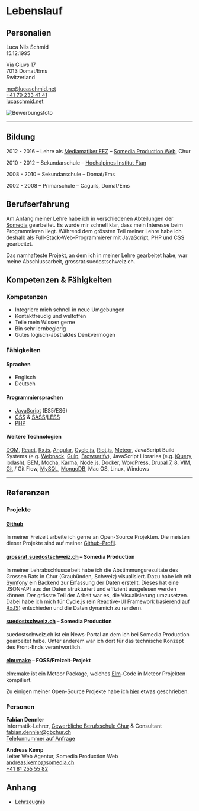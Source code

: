 # Lebenslauf

## Personalien

Luca Nils Schmid<br />
15.12.1995

Via Giuvs 17<br />
7013 Domat/Ems<br />
Switzerland

[me@lucaschmid.net](mailto:me@lucaschmid.net)<br />
[+41 79 233 41 41](tel:+41792334141)<br />
[lucaschmid.net](https://lucaschmid.net)

![Bewerbungsfoto](https://lucaschmid.net/img/resume/small_bright.jpg)

---

## Bildung

2012 - 2016 – Lehre als [Mediamatiker EFZ](http://www.ict-berufsbildung.ch/ict-lehre/mediamatiker-in-efz/ausbildung/) – [Somedia Production Web](http://www.somedia-production.ch/home/), Chur

2010 - 2012 – Sekundarschule – [Hochalpines Institut Ftan](hif.ch)

2008 - 2010 – Sekundarschule – Domat/Ems

2002 - 2008 – Primarschule – Caguils, Domat/Ems



## Berufserfahrung

Am Anfang meiner Lehre habe ich in verschiedenen Abteilungen der [Somedia](http://www.somedia.ch/home/) gearbeitet. Es wurde mir schnell klar, dass mein Interesse beim Programmieren liegt. Während dem grössten Teil meiner Lehre habe ich deshalb als Full-Stack-Web-Programmierer mit JavaScript, PHP und CSS gearbeitet.

Das namhafteste Projekt, an dem ich in meiner Lehre gearbeitet habe, war meine Abschlussarbeit, grossrat.suedostschweiz.ch.

## Kompetenzen & Fähigkeiten

### Kompetenzen

* Integriere mich schnell in neue Umgebungen
* Kontaktfreudig und weltoffen
* Teile mein Wissen gerne
* Bin sehr lernbegierig
* Gutes logisch-abstraktes Denkvermögen

### Fähigkeiten

####  Sprachen

* Englisch
* Deutsch

#### Programmiersprachen

* [JavaScript](http://www.ecma-international.org/ecma-262/6.0/) (ES5/ES6)
* [CSS](https://www.w3.org/Style/CSS/) & [SASS](http://sass-lang.com/)/[LESS](http://lesscss.org/)
* [PHP](http://php.net/)

#### Weitere Technologien

[DOM](https://www.w3.org/DOM/), [React](https://facebook.github.io/react/), [Rx.js](https://github.com/Reactive-Extensions/RxJS/), [Angular](https://angular.io/), [Cycle.js](http://cycle.js.org/), [Riot.js](http://riotjs.com), [Meteor](http://meteor.com), JavaScript Build Systems (e.g. [Webpack](https://webpack.github.io/), [Gulp](http://gulpjs.com/), [Browserify](http://browserify.org/)), JavaScript Libraries (e.g. [jQuery](http://jquery.com/), [lodash](https://lodash.com/)), [BEM](https://bem.info/), [Mocha](https://mochajs.org/), [Karma](https://karma-runner.github.io), [Node.js](http://nodejs.org/), [Docker](http://docker.com/), [WordPress](http://wordpress.org/), [Drupal 7, 8](http://drupal.org/), [VIM](http://www.vim.org/), [Git](https://www.git-scm.com/) / Git Flow, [MySQL](https://www.mysql.com/), [MongoDB](http://www.mongodb.org/), Mac OS, Linux, Windows

----

## Referenzen

### Projekte

#### [Github](https://github.com/Kriegslustig)
In meiner Freizeit arbeite ich gerne an Open-Source Projekten. Die meisten dieser Projekte sind auf meiner [Github-Profil](https://github.com/Kriegslustig).

#### [grossrat.suedostschweiz.ch](http://www.suedostschweiz.ch/politik/2016-04-19/mehr-transparenz-starker-franken-und-wirte-ohne-pruefung#twitter-widget-2) – Somedia Production
In meiner Lehrabschlussarbeit habe ich die Abstimmungsresultate des Grossen Rats in Chur (Graubünden, Schweiz) visualisiert. Dazu habe ich mit [Symfony](https://symfony.com/) ein Backend zur Erfassung der Daten erstellt. Dieses hat eine JSON-API aus der Daten strukturiert und effizient ausgelesen werden können. Der grösste Teil der Arbeit war es, die Visualisierung umzusetzen. Dabei habe ich mich für [Cycle.js](http://cycle.js.org/) (ein Reactive-UI Framework basierend auf [RxJS](https://github.com/Reactive-Extensions/RxJS)) entschieden und die Daten dynamich zu rendern.

#### [suedostschweiz.ch](http://www.suedostschweiz.ch/) – Somedia Production
suedostschweiz.ch ist ein News-Portal an dem ich bei Somedia Production gearbeitet habe. Unter anderem war ich dort für das technische Konzept des Front-Ends verantwortlich.

#### [elm:make](https://github.com/Kriegslustig/meteor-elm-make) – FOSS/Freizeit-Projekt
elm:make ist ein Meteor Package, welches [Elm](http://elm-lang.org/)-Code in Meteor Projekten kompiliert.

Zu einigen meiner Open-Source Projekte habe ich [hier](https://lucaschmid.net/projects) etwas geschrieben.

### Personen

**Fabian Dennler**<br />
Informatik-Lehrer, [Gewerbliche Berufsschule Chur](http://gbchur.ch/) & Consultant<br />
[fabian.dennler@gbchur.ch](mailto:fabian.dennler@gbchur.ch)<br />
[Telefonnummer auf Anfrage](mailto:me@lucaschmid.net)

**Andreas Kemp**<br />
Leiter Web Agentur, Somedia Production Web<br />
[andreas.kemp@somedia.ch](mailto:andreas.kemp@somedia.ch)<br />
[+41 81 255 55 82](tel:+41812555582)

## Anhang
* [Lehrzeugnis](https://lucaschmid.net/curriculum-vitae/attachments/lehrzeugnis_small.pdf)

